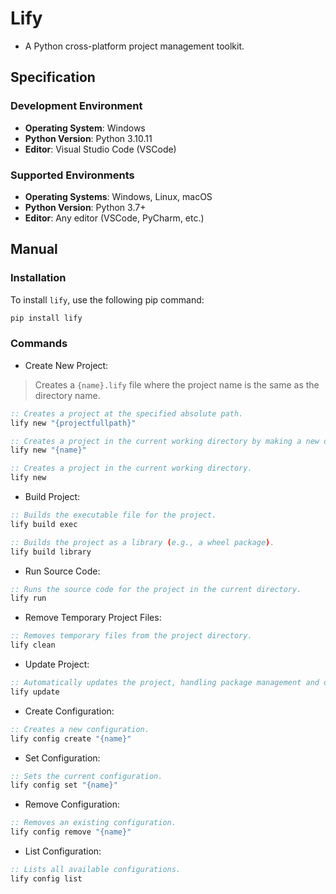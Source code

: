 # **Lify**
- A Python cross-platform project management toolkit.

## **Specification**

### **Development Environment**
- **Operating System**: Windows
- **Python Version**: Python 3.10.11
- **Editor**: Visual Studio Code (VSCode)

### **Supported Environments**
- **Operating Systems**: Windows, Linux, macOS
- **Python Version**: Python 3.7+
- **Editor**: Any editor (VSCode, PyCharm, etc.)

## **Manual**

### **Installation**
To install `lify`, use the following pip command:
```cmd
pip install lify
```

### **Commands**
- Create New Project:
> Creates a `{name}.lify` file where the project name is the same as the directory name.
```cmd
:: Creates a project at the specified absolute path.
lify new "{projectfullpath}"

:: Creates a project in the current working directory by making a new directory named `{name}` and generating the project there.
lify new "{name}"

:: Creates a project in the current working directory.
lify new
```

- Build Project:
```cmd
:: Builds the executable file for the project.
lify build exec

:: Builds the project as a library (e.g., a wheel package).
lify build library
```

- Run Source Code:
```cmd
:: Runs the source code for the project in the current directory.
lify run
```

- Remove Temporary Project Files:
```cmd
:: Removes temporary files from the project directory.
lify clean
```

- Update Project:
```cmd
:: Automatically updates the project, handling package management and other necessary tasks.
lify update
```

- Create Configuration:
```cmd
:: Creates a new configuration.
lify config create "{name}"
```

- Set Configuration:
```cmd
:: Sets the current configuration.
lify config set "{name}"
```

- Remove Configuration:
```cmd
:: Removes an existing configuration.
lify config remove "{name}"
```

- List Configuration:
```cmd
:: Lists all available configurations.
lify config list
```